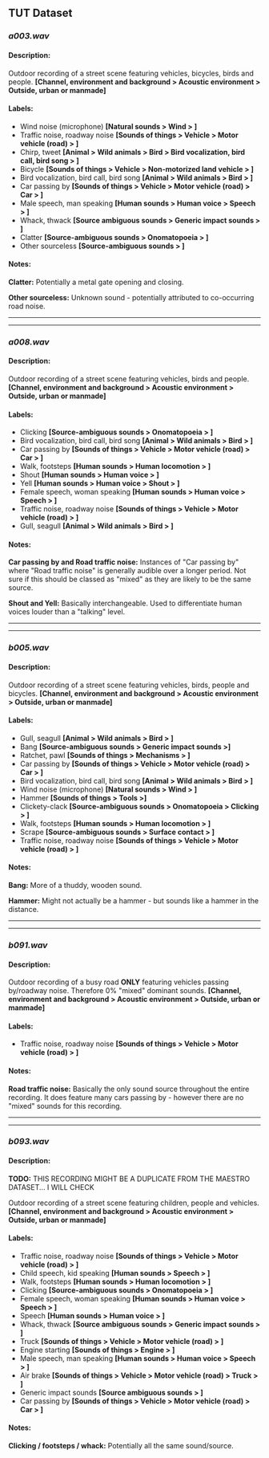 ## TUT Dataset


### *a003.wav*


#### Description:
Outdoor recording of a street scene featuring vehicles, bicycles, birds and people. __[Channel, environment and background > Acoustic environment > Outside, urban or manmade]__

#### Labels:
- Wind noise (microphone) __[Natural sounds > Wind > ]__
- Traffic noise, roadway noise __[Sounds of things > Vehicle > Motor vehicle (road) > ]__
- Chirp, tweet __[Animal > Wild animals > Bird > Bird vocalization, bird call, bird song > ]__
- Bicycle __[Sounds of things > Vehicle > Non-motorized land vehicle > ]__
- Bird vocalization, bird call, bird song __[Animal > Wild animals > Bird > ]__
- Car passing by __[Sounds of things > Vehicle > Motor vehicle (road) > Car > ]__
- Male speech, man speaking __[Human sounds > Human voice > Speech > ]__
- Whack, thwack __[Source ambiguous sounds > Generic impact sounds > ]__
- Clatter __[Source-ambiguous sounds > Onomatopoeia > ]__
- Other sourceless __[Source-ambiguous sounds > ]__

#### Notes:
__Clatter:__ Potentially a metal gate opening and closing.

__Other sourceless:__ Unknown sound - potentially attributed to co-occurring road noise.


---

---

### *a008.wav* 


#### Description:
Outdoor recording of a street scene featuring vehicles, birds and people. __[Channel, environment and background > Acoustic environment > Outside, urban or manmade]__

#### Labels:
- Clicking __[Source-ambiguous sounds > Onomatopoeia > ]__
- Bird vocalization, bird call, bird song __[Animal > Wild animals > Bird > ]__
- Car passing by __[Sounds of things > Vehicle > Motor vehicle (road) > Car > ]__
- Walk, footsteps __[Human sounds > Human locomotion > ]__
- Shout __[Human sounds > Human voice > ]__
- Yell __[Human sounds > Human voice > Shout > ]__
- Female speech, woman speaking __[Human sounds > Human voice > Speech > ]__
- Traffic noise, roadway noise __[Sounds of things > Vehicle > Motor vehicle (road) > ]__
- Gull, seagull __[Animal > Wild animals > Bird > ]__



#### Notes:
__Car passing by and Road traffic noise:__ Instances of "Car passing by" where "Road traffic noise" is generally audible over a longer period. Not sure if this should be classed as "mixed" as they are likely to be the same source.

__Shout and Yell:__ Basically interchangeable. Used to differentiate human voices louder than a "talking" level.


---

---

### *b005.wav* 


#### Description:
Outdoor recording of a street scene featuring vehicles, birds, people and bicycles. __[Channel, environment and background > Acoustic environment > Outside, urban or manmade]__

#### Labels:
- Gull, seagull __[Animal > Wild animals > Bird > ]__
- Bang __[Source-ambiguous sounds > Generic impact sounds >]__
- Ratchet, pawl __[Sounds of things > Mechanisms > ]__
- Car passing by __[Sounds of things > Vehicle > Motor vehicle (road) > Car > ]__
- Bird vocalization, bird call, bird song __[Animal > Wild animals > Bird > ]__
- Wind noise (microphone) __[Natural sounds > Wind > ]__
- Hammer __[Sounds of things > Tools >]__
- Clickety-clack __[Source-ambiguous sounds > Onomatopoeia > Clicking > ]__
- Walk, footsteps __[Human sounds > Human locomotion > ]__
- Scrape __[Source-ambiguous sounds > Surface contact > ]__
- Traffic noise, roadway noise __[Sounds of things > Vehicle > Motor vehicle (road) > ]__


#### Notes:
__Bang:__ More of a thuddy, wooden sound.

__Hammer:__ Might not actually be a hammer - but sounds like a hammer in the distance.

---

---

### *b091.wav* 


#### Description:
Outdoor recording of a busy road __ONLY__ featuring vehicles passing by/roadway noise. Therefore 0% "mixed" dominant sounds. __[Channel, environment and background > Acoustic environment > Outside, urban or manmade]__

#### Labels:
- Traffic noise, roadway noise __[Sounds of things > Vehicle > Motor vehicle (road) > ]__



#### Notes:
__Road traffic noise:__ Basically the only sound source throughout the entire recording. It does feature many cars passing by - however there are no "mixed" sounds for this recording.



---

---

### *b093.wav* 


#### Description:

__TODO:__ THIS RECORDING MIGHT BE A DUPLICATE FROM THE MAESTRO DATASET... I WILL CHECK

Outdoor recording of a street scene featuring children, people and vehicles. __[Channel, environment and background > Acoustic environment > Outside, urban or manmade]__

#### Labels:
- Traffic noise, roadway noise __[Sounds of things > Vehicle > Motor vehicle (road) > ]__
- Child speech, kid speaking __[Human sounds > Speech > ]__
- Walk, footsteps __[Human sounds > Human locomotion > ]__
- Clicking __[Source-ambiguous sounds > Onomatopoeia > ]__
- Female speech, woman speaking __[Human sounds > Human voice > Speech > ]__
- Speech __[Human sounds > Human voice > ]__
- Whack, thwack __[Source ambiguous sounds > Generic impact sounds > ]__
- Truck __[Sounds of things > Vehicle > Motor vehicle (road) > ]__
- Engine starting __[Sounds of things > Engine > ]__
- Male speech, man speaking __[Human sounds > Human voice > Speech > ]__
- Air brake __[Sounds of things > Vehicle > Motor vehicle (road) > Truck > ]__
- Generic impact sounds __[Source ambiguous sounds > ]__
- Car passing by __[Sounds of things > Vehicle > Motor vehicle (road) > Car > ]__



#### Notes:
__Clicking / footsteps / whack:__ Potentially all the same sound/source.

